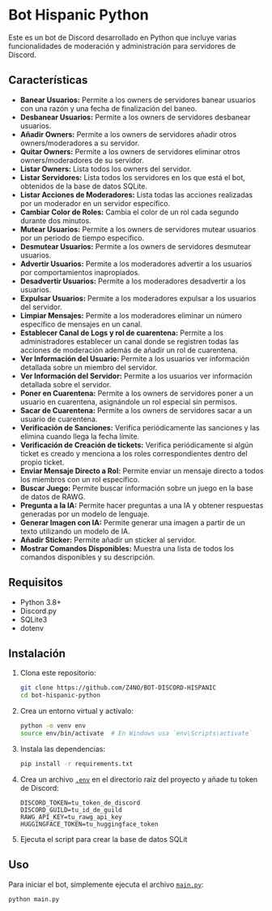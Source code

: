 # Bot Hispanic Python

Este es un bot de Discord desarrollado en Python que incluye varias funcionalidades de moderación y administración para servidores de Discord.

## Características

- **Banear Usuarios:** Permite a los owners de servidores banear usuarios con una razón y una fecha de finalización del baneo.
- **Desbanear Usuarios:** Permite a los owners de servidores desbanear usuarios.
- **Añadir Owners:** Permite a los owners de servidores añadir otros owners/moderadores a su servidor.
- **Quitar Owners:** Permite a los owners de servidores eliminar otros owners/moderadores de su servidor.
- **Listar Owners:** Lista todos los owners del servidor.
- **Listar Servidores:** Lista todos los servidores en los que está el bot, obtenidos de la base de datos SQLite.
- **Listar Acciones de Moderadores:** Lista todas las acciones realizadas por un moderador en un servidor específico.
- **Cambiar Color de Roles:** Cambia el color de un rol cada segundo durante dos minutos.
- **Mutear Usuarios:** Permite a los owners de servidores mutear usuarios por un periodo de tiempo específico.
- **Desmutear Usuarios:** Permite a los owners de servidores desmutear usuarios.
- **Advertir Usuarios:** Permite a los moderadores advertir a los usuarios por comportamientos inapropiados.
- **Desadvertir Usuarios:** Permite a los moderadores desadvertir a los usuarios.
- **Expulsar Usuarios:** Permite a los moderadores expulsar a los usuarios del servidor.
- **Limpiar Mensajes:** Permite a los moderadores eliminar un número específico de mensajes en un canal.
- **Establecer Canal de Logs y rol de cuarentena:** Permite a los administradores establecer un canal donde se registren todas las acciones de moderación además de añadir un rol de cuarentena.
- **Ver Información del Usuario:** Permite a los usuarios ver información detallada sobre un miembro del servidor.
- **Ver Información del Servidor:** Permite a los usuarios ver información detallada sobre el servidor.
- **Poner en Cuarentena:** Permite a los owners de servidores poner a un usuario en cuarentena, asignándole un rol especial sin permisos.
- **Sacar de Cuarentena:** Permite a los owners de servidores sacar a un usuario de cuarentena.
- **Verificación de Sanciones:** Verifica periódicamente las sanciones y las elimina cuando llega la fecha límite.
- **Verificación de Creación de tickets:** Verifica periódicamente si algún ticket es creado y menciona a los roles correspondientes dentro del propio ticket.
- **Enviar Mensaje Directo a Rol:** Permite enviar un mensaje directo a todos los miembros con un rol específico.
- **Buscar Juego:** Permite buscar información sobre un juego en la base de datos de RAWG.
- **Pregunta a la IA:** Permite hacer preguntas a una IA y obtener respuestas generadas por un modelo de lenguaje.
- **Generar Imagen con IA:** Permite generar una imagen a partir de un texto utilizando un modelo de IA.
- **Añadir Sticker:** Permite añadir un sticker al servidor.
- **Mostrar Comandos Disponibles:** Muestra una lista de todos los comandos disponibles y su descripción.

## Requisitos

- Python 3.8+
- Discord.py
- SQLite3
- dotenv

## Instalación

1. Clona este repositorio:
    ```sh
    git clone https://github.com/Z4NO/BOT-DISCORD-HISPANIC
    cd bot-hispanic-python
    ```

2. Crea un entorno virtual y actívalo:
    ```sh
    python -m venv env
    source env/bin/activate  # En Windows usa `env\Scripts\activate`
    ```

3. Instala las dependencias:
    ```sh
    pip install -r requirements.txt
    ```

4. Crea un archivo [`.env`](.env ) en el directorio raíz del proyecto y añade tu token de Discord:
    ```env
    DISCORD_TOKEN=tu_token_de_discord
    DISCORD_GUILD=tu_id_de_guild
    RAWG_API_KEY=tu_rawg_api_key
    HUGGINGFACE_TOKEN=tu_huggingface_token
    ```

5. Ejecuta el script para crear la base de datos SQLit

## Uso

Para iniciar el bot, simplemente ejecuta el archivo [`main.py`](main.py ):
```sh
python main.py
